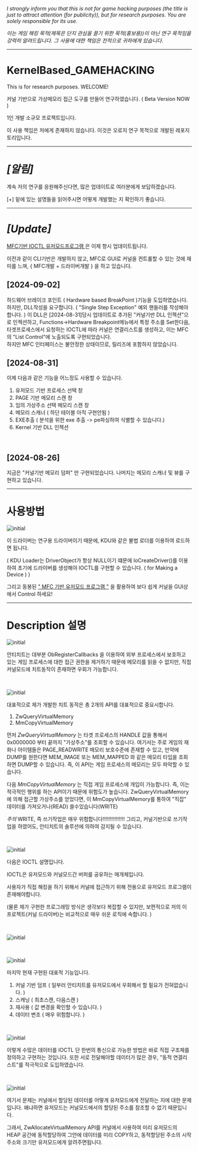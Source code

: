 
*I strongly inform you that this is not for game hacking purposes (the title is just to attract attention (for publicity)), but for research purposes. You are solely responsible for its use.*

*이는 게임 해킹 목적(제목은 단지 관심을 끌기 위한 목적(홍보용))이 아닌 연구 목적임을 강력히 알려드립니다. 그 사용에 대한 책임은 전적으로 귀하에게 있습니다.*

---

# KernelBased_GAMEHACKING

This is for research purposes. WELCOME! 


커널 기반으로 가상메모리 접근 도구를 만들어 연구하였습니다. ( Beta Version NOW ) 

1인 개발 소규모 프로젝트입니다.

이 사용 책임은 저에게 존재하지 않습니다. 
이것은 오로지 연구 목적으로 개발된 레포지토리입니다. 

---

# *[알림]*

계속 저의 연구를 응원해주신다면, 많은 업데이트로 여러분에게 보답하겠습니다.

[+] 밑에 있는 설명들을 읽어주시면 어떻게 개발했는 지 확인하기 좋습니다.

---

# *[Update]*

[MFC기반 IOCTL 유저모드프로그램 ](https://github.com/lastime1650/KernelBased_GAMEHACKING/tree/main/IOCTL_USERMODE/_NEW_MFC_)은 이제 항시 업데이트됩니다.

이전과 같이 CLI기반은 개발하지 않고, MFC로 GUI로 커널을 컨트롤할 수 있는 것에 재미를 느껴, { MFC개발 + 드라이버개발 } 을 하고 있습니다.

## [2024-09-02]

하드웨어 브레이크 포인트 ( Hardware based BreakPoint )기능을 도입하였습니다.
<br>
하지만, DLL작성을 요구합니다. ( "Single Step Exception" 예외 핸들러를 작성해야합니다. )
이 DLL은 [2024-08-31]당시 업데이트로 추가된 "커널기반 DLL 인젝션"으로 인젝션하고, Functions->Hardware Breakpoint메뉴에서 특정 주소를 Set한다음, 타겟프로세스에서 요청하는 IOCTL에 따라 커널은 연결리스트를 생성하고,
이는 MFC의 "List Control"에 노출되도록 구현되었습니다.
<br>
하지만 MFC 인터페이스는 불안정한 상태이므로, 릴리즈에 포함하지 않았습니다.

## [2024-08-31]

이제 다음과 같은 기능을 어느정도 사용할 수 있습니다. 

1. 유저모드 기반 프로세스 선택 창
2. PAGE 기반 메모리 스캔 창
3. 임의 가상주소 선택 메모리 스캔 창
4. 메모리 스캐너 ( 하단 테이블 아직 구현안됨 )
5. EXE추출 ( 분석을 위한 exe 추출 -> pe파싱하여 식별할 수 있습니다.)
6. Kernel 기반 DLL 인젝션  

<br>

## [2024-08-26]

지금은 "커널기반 메모리 덤퍼" 만 구현되었습니다. 나머지는 메모리 스캐너 및 뷰를 구현하고 있습니다.



---


# 사용방법 

![initial](https://github.com/lastime1650/KernelBased_GAMEHACKING/blob/main/Images/image.png)

이 드라이버는 연구용 드라이버이기 때문에, KDU와 같은 불법 로더를 이용하여 로드하면 됩니다.

( KDU Loader는 DriverObject가 항상 NULL이기 떄문에 IoCreateDriver()를 이용하여 초기에 드라이버를 생성해야 IOCTL를 구현할 수 있습니다. ( for Making a Device )  )

그리고 동봉된 [" MFC 기반 유저모드 프로그램 "](https://github.com/lastime1650/KernelBased_GAMEHACKING/tree/main/IOCTL_USERMODE/_NEW_MFC_) 을 활용하여 보다 쉽게 커널을 GUI상에서 Control 하세요! 

---


# Description 설명 

![initial](https://github.com/lastime1650/KernelBased_GAMEHACKING/blob/main/Images/1.PNG)

안티치트는 대부분 ObRegisterCallbacks 을 이용하여 외부 프로세스에서 보호하고 있는 게임 프로세스에 대한 접근 권한을 제거하기 때문에
메모리를 읽을 수 없지만, 직접 커널모드에 치트동작이 존재하면 우회가 가능합니다.

<br>

![initial](https://github.com/lastime1650/KernelBased_GAMEHACKING/blob/main/Images/KERNEL_BASED_GAME_CHEAT.png)

대표적으로 제가 개발한 치트 동작은 총 2개의 API를 대표적으로 중요시합니다.

1. ZwQueryVirtualMemory
2. MmCopyVirtualMemory

먼저 *ZwQueryVirtualMemory* 는 타겟 프로세스의 HANDLE 값을 통해서 0x0000000 부터 끝까지 "가상주소"를 조회할 수 있습니다.
여기서는 주로 게임의 재화나 아이템들은 PAGE_READWRITE 메모리 보호수준에 존재할 수 있고, 만약에 DUMP를 원한다면 MEM_IMAGE 또는 MEM_MAPPED 와 같은 메모리 타입을 조회하면 DUMP할 수 있습니다.
즉, 이 API는 게임 프로세스의 메모리는 모두 파악할 수 있습니다. 

다음 *MmCopyVirtualMemory* 는 직접 게임 프로세스에 개입이 가능합니다. 즉, 이는 적극적인 행위를 하는 API이기 때문에 위험도가 높습니다.
ZwQueryVirtualMemory에 의해 접근할 가상주소를 얻었다면, 이 MmCopyVirtualMemory를 통하여 "직잡" 데이터를 가져오거나(READ) 쓸수있습니다(WRITE)

*주의* WRITE, 즉 쓰기작업은 매우 위험합니다!!!!!!!!!!!!!!! 그리고, 커널기반으로 쓰기작업을 하였어도, 안티치트의 솔루션에 의하여 감지될 수 있습니다. 

<br>


![initial](https://github.com/lastime1650/KernelBased_GAMEHACKING/blob/main/Images/3.PNG)

다음은 IOCTL 설명입니다.

IOCTL은 유저모드와 커널모드간 버퍼를 공유하는 매개체입니다. 

사용자가 직접 해킹을 하기 위해서 커널에 접근하기 위해 전용으로 유저모드 프로그램이 존재해야합니다. 

(물론 제가 구현한 프로그래밍 방식은 생각보다 복잡할 수 있지만, 보편적으로 저의 이 프로젝트(커널 드라이버)는 비교적으로 매우 쉬운 로직에 속합니다. ) 

<br>


![initial](https://github.com/lastime1650/KernelBased_GAMEHACKING/blob/main/Images/4.PNG)



<br>


![initial](https://github.com/lastime1650/KernelBased_GAMEHACKING/blob/main/Images/5.PNG)

마지막 현재 구현된 대표적 기능입니다.

1. 커널 기반 덤프 ( 일부러 안티치트를 유저모드에서 우회해서 할 필요가 전혀없습니다. )
2. 스캐닝 ( 최초스캔, 다음스캔 )
3. 재사용 ( 값 변경을 확인할 수 있습니다. )
4. 데이터 변조 ( 매우 위험합니다. ) 

<br>

![initial](https://github.com/lastime1650/KernelBased_GAMEHACKING/blob/main/Images/6.PNG)

이렇게 수많은 데이터를 IOCTL 단 한번의 통신으로 가능한 방법은 바로 직접 구조체를 정의하고 구현하는 것입니다. 
또한 서로 전달해야할 데이터가 많은 경우, "동적 연결리스트"를 적극적으로 도입하였습니다. 

<br>

![initial](https://github.com/lastime1650/KernelBased_GAMEHACKING/blob/main/Images/7.PNG)

여기서 문제는 커널에서 할당된 데이터를 어떻게 유저모드에게 전달하는 지에 대한 문제입니다.
왜냐하면 유저모드는 커널모드에서의 할당된 주소를 참조할 수 없기 때문입니다.

그래서, ZwAllocateVirtualMemory API를 커널에서 사용하여 미리 유저모드의 HEAP 공간에 동적할당하여 그안에 데이터를 미리 COPY하고,
동적할당된 주소의 시작주소와 크기만 유저모드에게 알려주면됩니다.
